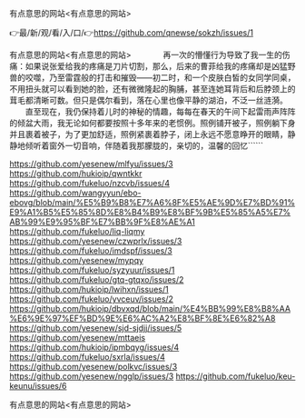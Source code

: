 有点意思的网站<有点意思的网站>

👉最/新/观/看/入/口/👉https://github.com/qnewse/sokzh/issues/1

有点意思的网站<有点意思的网站>　　　　再一次的懵懂行为导致了我一生的伤痛：如果说张爱给我的疼痛是刀片切割，那么，后来的曹菲给我的疼痛却是凶猛野兽的咬噬，乃至雷霆般的打击和摧毁——初二时，和一个皮肤白皙的女同学同桌，不用扭头就可以看到她的脸，还有微微隆起的胸脯，甚至连她耳背后和后脖颈上的茸毛都清晰可数。但只是偶尔看到，落在心里也像平静的湖泊，不泛一丝涟漪。
　　直至现在，我仍保持着儿时的神秘的情趣，每每在春天的午间下起雷雨声阵阵的倾盆大雨，我无论如何都要按照十多年来的老惯例。照例铺开被子，照例躺下身并且裹着被子，为了更加舒适，照例紧裹着脖子，闭上永远不愿意睁开的眼睛，静静地倾听着窗外一切音响，伴随着我那朦胧的，亲切的，温馨的回忆``````


https://github.com/yesenew/mlfyu/issues/3
https://github.com/hukioip/qwntkkr
https://github.com/fukeluo/nzcvb/issues/4
https://github.com/wangyyun/ebo-ebovg/blob/main/%E5%B9%B8%E7%A6%8F%E5%AE%9D%E7%BD%91%E9%A1%B5%E5%85%8D%E8%B4%B9%E8%BF%9B%E5%85%A5%E7%AB%99%E9%95%BF%E7%BB%9F%E8%AE%A1
https://github.com/fukeluo/liq-liqmy
https://github.com/yesenew/czwprlx/issues/3
https://github.com/fukeluo/imdspf/issues/3
https://github.com/yesenew/mypqy
https://github.com/fukeluo/syzyuur/issues/1
https://github.com/fukeluo/gtq-gtqxo/issues/2
https://github.com/hukioip/lwihxn/issues/1
https://github.com/fukeluo/yvceuv/issues/2
https://github.com/hukioip/dbvxqd/blob/main/%E4%BB%99%E8%B8%AA%E6%9E%97%EF%BD%9E%E6%AC%A2%E8%BF%8E%E6%82%A8
https://github.com/yesenew/sjd-sjdjj/issues/5
https://github.com/yesenew/mttaeis
https://github.com/hukioip/ipmbqyg/issues/4
https://github.com/fukeluo/sxrla/issues/4
https://github.com/yesenew/polkvc/issues/3
https://github.com/yesenew/ngglp/issues/3
https://github.com/fukeluo/keu-keunu/issues/6

有点意思的网站&lt;有点意思的网站>

